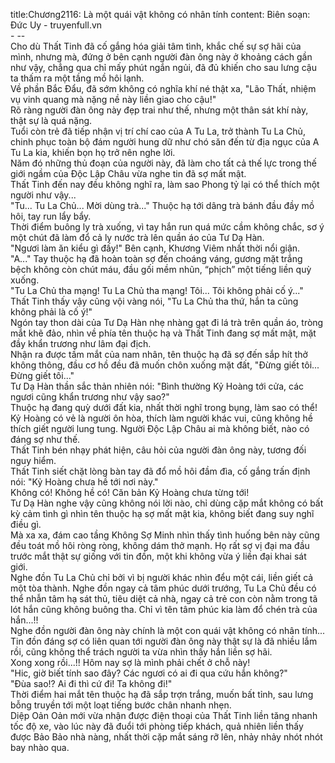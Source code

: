 title:Chương2116: Là một quái vật không có nhân tính
content:
Biên soạn: Đức Uy - truyenfull.vn<br>- --<br>Cho dù Thất Tinh đã cố gắng hóa giải tâm tình, khắc chế sự sợ hãi của mình, nhưng mà, đứng ở bên cạnh người đàn ông này ở khoảng cách gần như vậy, chẳng qua chỉ mấy phút ngắn ngủi, đã đủ khiến cho sau lưng cậu ta thấm ra một tầng mồ hôi lạnh.<br>Về phần Bắc Đẩu, đã sớm không có nghĩa khí né thật xa, "Lão Thất, nhiệm vụ vinh quang mà nặng nề này liền giao cho cậu!"<br>Rõ ràng người đàn ông này đẹp trai như thế, nhưng một thân sát khí này, thật sự là quá nặng.<br>Tuổi còn trẻ đã tiếp nhận vị trí chí cao của A Tu La, trở thành Tu La Chủ, chinh phục toàn bộ đám người hung dữ như chó săn đến từ địa ngục của A Tu La kia, khiến bọn họ trở nên nghe lời.<br>Năm đó những thủ đoạn của người này, đã làm cho tất cả thế lực trong thế giới ngầm của Độc Lập Châu vừa nghe tin đã sợ mất mật.<br>Thất Tinh đến nay đều không nghĩ ra, làm sao Phong tỷ lại có thể thích một người như vậy...<br>"Tu... Tu La Chủ... Mời dùng trà..." Thuộc hạ tới dâng trà bánh đầu đầy mồ hôi, tay run lẩy bẩy.<br>Thời điểm buông ly trà xuống, vì tay hắn run quá mức cầm không chắc, sơ ý một chút đã làm đổ cả ly nước trà lên quần áo của Tư Dạ Hàn.<br>"Ngươi làm ăn kiểu gì đấy!" Bên cạnh, Khương Viêm nhất thời nổi giận.<br>"A..." Tay thuộc hạ đã hoàn toàn sợ đến choáng váng, gương mặt trắng bệch không còn chút máu, đầu gối mềm nhũn, “phịch” một tiếng liền quỳ xuống.<br>"Tu La Chủ tha mạng! Tu La Chủ tha mạng! Tôi... Tôi không phải cố ý..."<br>Thất Tinh thấy vậy cũng vội vàng nói, "Tu La Chủ tha thứ, hắn ta cũng không phải là cố ý!"<br>Ngón tay thon dài của Tư Dạ Hàn nhẹ nhàng gạt đi lá trà trên quần áo, tròng mắt khẽ đảo, nhìn về phía tên thuộc hạ và Thất Tinh đang sợ mất mật, mặt đầy khẩn trương như lâm đại địch.<br>Nhận ra được tầm mắt của nam nhân, tên thuộc hạ đã sợ đến sắp hít thở không thông, đầu cơ hồ đều đã muốn chôn xuống mặt đất, "Đừng giết tôi... Đừng giết tôi..."<br>Tư Dạ Hàn thần sắc thản nhiên nói: "Bình thường Kỷ Hoàng tới cửa, các ngươi cũng khẩn trương như vậy sao?"<br>Thuộc hạ đang quỳ dưới đất kia, nhất thời nghĩ trong bụng, làm sao có thể! Kỷ Hoàng có vẻ là người ôn hòa, thích làm người khác vui, cũng không hề thích giết người lung tung. Người Độc Lập Châu ai mà không biết, nào có đáng sợ như thế.<br>Thất Tinh bén nhạy phát hiện, câu hỏi của người đàn ông này, tương đối nguy hiểm.<br>Thất Tinh siết chặt lòng bàn tay đã đổ mồ hôi đầm đìa, cố gắng trấn định nói: "Kỷ Hoàng chưa hề tới nơi này."<br>Không có! Không hề có! Căn bản Kỷ Hoàng chưa từng tới!<br>Tư Dạ Hàn nghe vậy cũng không nói lời nào, chỉ dùng cặp mắt không có bất kỳ cảm tình gì nhìn tên thuộc hạ sợ mất mật kia, không biết đang suy nghĩ điều gì.<br>Mà xa xa, đám cao tầng Không Sợ Minh nhìn thấy tình huống bên này cũng đều toát mồ hôi ròng ròng, không dám thở mạnh. Họ rất sợ vị đại ma đầu trước mắt thật sự giống với tin đồn, một khi không vừa ý liền đại khai sát giới.<br>Nghe đồn Tu La Chủ chỉ bởi vì bị người khác nhìn đểu một cái, liền giết cả một tòa thành. Nghe đồn ngay cả tâm phúc dưới trướng, Tu La Chủ đều có thể nhẫn tâm hạ sát thủ, tiêu diệt cả nhà, ngay cả trẻ con còn nằm trong tã lót hắn cũng không buông tha. Chỉ vì tên tâm phúc kia làm đổ chén trà của hắn...!!<br>Nghe đồn người đàn ông này chính là một con quái vật không có nhân tính...<br>Tin đồn đáng sợ có liên quan tới người đàn ông này thật sự là đã nhiều lắm rồi, cũng không thể trách người ta vừa nhìn thấy hắn liền sợ hãi.<br>Xong xong rồi...!! Hôm nay sợ là mình phải chết ở chỗ này!<br>"Hic, giờ biết tính sao đây? Các ngươi có ai đi qua cứu hắn không?"<br>"Đùa sao!? Ai đi thì cứ đi! Ta không đi!"<br>Thời điểm hai mắt tên thuộc hạ đã sắp trợn trắng, muốn bất tỉnh, sau lưng bỗng truyền tới một loạt tiếng bước chân nhanh nhẹn.<br>Diệp Oản Oản mới vừa nhận được điện thoại của Thất Tinh liền tăng nhanh tốc độ xe, vào lúc này đã đuổi tới phòng tiếp khách, quả nhiên liền thấy được Bảo Bảo nhà nàng, nhất thời cặp mắt sáng rỡ lên, nhảy nhảy nhót nhót bay nhào qua.